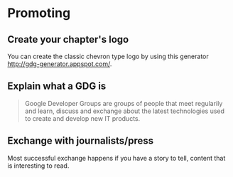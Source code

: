 # Promoting

## Create your chapter's logo


You can create the classic chevron type logo by using this generator http://gdg-generator.appspot.com/.

## Explain what a GDG is
> Google Developer Groups are groups of people that meet regularily and learn, discuss and exchange about the latest technologies used to create and develop new IT products.

## Exchange with journalists/press
Most successful exchange happens if you have a story to tell, content that is interesting to read.
